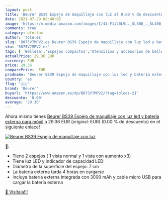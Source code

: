 ```yaml
---
layout: post
title: 'Beurer BS39 Espejo de maquillaje con luz al 0.00 % de descuento'
date: 2021-07-29 08:40:02
image: 'https://m.media-amazon.com/images/I/41-F1i20L9L._SL500_._SL400_.jpg'
comments: true
category: ofertas
author: 'tole.es'
slug: 'B075V7MPV2-es Beurer BS39 Espejo de maquillaje con luz led y batería...'
sku: 'B075V7MPV2-es'
tags: [ 'Belleza','Espejos compactos','Utensilios y accesorios de belleza','beurer','maquillaje', ]
actualPrice: 29.36 EUR
currency: EUR
price: 29.36
comparePrice:  EUR
prodname: 'Beurer BS39 Espejo de maquillaje con luz led y batería externa para móvil'
country: 'es'
flag: '🇪🇸'
brand: 'Beurer'
buyurl: 'https://www.amazon.es/dp/B075V7MPV2/?tag=tolees-21'
descuento: '0.00'
average: '29.36'
---
```


Ahora mismo tienes [Beurer BS39 Espejo de maquillaje con luz led y batería externa para móvil](https://www.amazon.es/dp/B075V7MPV2/?tag=tolees-21) a 29.36 EUR (original:  EUR) (0.00 %  de descuento) en el siguiente enlace!

[![Beurer BS39 Espejo de maquillaje con luz](https://m.media-amazon.com/images/I/41-F1i20L9L._SL500_._SL400_.jpg)](https://www.amazon.es/dp/B075V7MPV2/?tag=tolees-21)

🔎:

- Tiene 2 espejos ( 1 vista normal y 1 vista con aumento x3)
- Tiene luz LED y indicador de capacidad LED
- Diámetro de la superficie del espejo: 7 cm
- La batería externa tarda 4 horas en cargarse
- Incluye batería externa integrada con 3000 mAh y cable micro USB para cargar la batería externa

[🛒 Visítala!!!](https://www.amazon.es/dp/B075V7MPV2/?tag=tolees-21)
